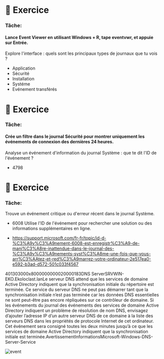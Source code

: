 # 🔬 Exercice

### Tâche:
#### Lance Event Viewer en utilisant Windows + R, tape eventvwr, et appuie sur Entrée.

Explore l'interface : quels sont les principaux types de journaux que tu vois ?

  - Application
  - Sécurité
  - Installation
  - Systéme
  - Evénement transférés

# 🔬 Exercice

### Tâche:

#### Crée un filtre dans le journal Sécurité pour montrer uniquement les événements de connexion des dernières 24 heures.

Analyse un événement d'information du journal Système : que te dit l'ID de l'événement ?

  - 4798

# 🔬 Exercice

### Tâche:

Trouve un événement critique ou d'erreur récent dans le journal Système.
  - 6008
Utilise l'ID de l'événement pour rechercher une solution ou des informations supplémentaires en ligne.

  - https://support.microsoft.com/fr-fr/topic/id-d-%C3%A9v%C3%A9nement-6008-est-enregistr%C3%A9-de-mani%C3%A8re-inattendue-dans-le-journal-des-%C3%A9v%C3%A9nements-syst%C3%A8me-une-fois-que-vous-arr%C3%AAtez-et-red%C3%A9marrez-votre-ordinateur-2e517ea0-e592-b3ad-d572-501c033f4567


<?xml version="1.0" encoding="utf-8" standalone="yes"?>
<Events><Event xmlns='http://schemas.microsoft.com/win/2004/08/events/event'><System><Provider Name='Microsoft-Windows-DNS-Server-Service' Guid='{71a551f5-c893-4849-886b-b5ec8502641e}'/><EventID>4013</EventID><Version>0</Version><Level>3</Level><Task>0</Task><Opcode>0</Opcode><Keywords>0x8000000000020000</Keywords><TimeCreated SystemTime='2025-02-19T13:25:02.6560439Z'/><EventRecordID>183</EventRecordID><Correlation/><Execution ProcessID='2868' ThreadID='3112'/><Channel>DNS Server</Channel><Computer>SRVWIN-EKO.Ekoloclast.lan</Computer><Security UserID='S-1-5-18'/></System><EventData Name='DNS_EVENT_DS_OPEN_WAIT'></EventData><RenderingInfo Culture='fr-FR'><Message>Le serveur DNS attend que les services de domaine Active Directory indiquent que la synchronisation initiale du répertoire est terminée. Ce service du serveur DNS ne peut pas démarrer tant que la synchronisation initiale n’est pas terminée car les données DNS essentielles ne sont peut-être pas encore répliquées sur ce contrôleur de domaine. Si les événements du journal des événements des services de domaine Active Directory indiquent un problème de résolution de nom DNS, envisagez d’ajouter l’adresse IP d’un autre serveur DNS de ce domaine à la liste des serveurs DNS dans les propriétés de protocole Internet de cet ordinateur. Cet événement sera consigné toutes les deux minutes jusqu’à ce que les services de domaine Active Directory indiquent que la synchronisation initiale est terminée.</Message><Level>Avertissement</Level><Task></Task><Opcode>Informations</Opcode><Channel></Channel><Provider>Microsoft-Windows-DNS-Server-Service</Provider><Keywords></Keywords></RenderingInfo></Event></Events>


![event](https://github.com/user-attachments/assets/e6cd7114-2cbb-4c26-ae05-a666fb79d937)
